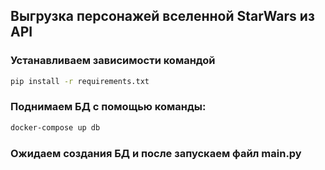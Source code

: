 ## Выгрузка персонажей вселенной StarWars из API
### Устанавливаем зависимости командой
```bash
pip install -r requirements.txt
```
### Поднимаем БД с помощью команды:
```bash
docker-compose up db
```
### Ожидаем создания БД и после запускаем файл main.py
